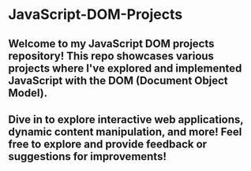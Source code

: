 # JavaScript-DOM-Projects
## Welcome to my JavaScript DOM projects repository! This repo showcases various projects where I've explored and implemented JavaScript with the DOM (Document Object Model). 
## Dive in to explore interactive web applications, dynamic content manipulation, and more!  Feel free to explore and provide feedback or suggestions for improvements!
